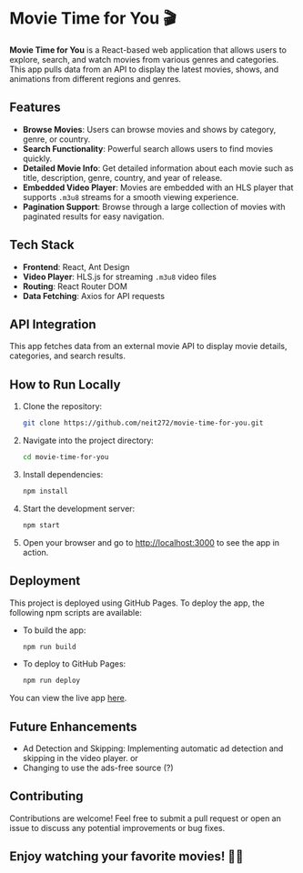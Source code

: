 # Movie Time for You 🎬

**Movie Time for You** is a React-based web application that allows users to explore, search, and watch movies from various genres and categories. This app pulls data from an API to display the latest movies, shows, and animations from different regions and genres.

## Features

- **Browse Movies**: Users can browse movies and shows by category, genre, or country.
- **Search Functionality**: Powerful search allows users to find movies quickly.
- **Detailed Movie Info**: Get detailed information about each movie such as title, description, genre, country, and year of release.
- **Embedded Video Player**: Movies are embedded with an HLS player that supports `.m3u8` streams for a smooth viewing experience.
- **Pagination Support**: Browse through a large collection of movies with paginated results for easy navigation.

## Tech Stack

- **Frontend**: React, Ant Design
- **Video Player**: HLS.js for streaming `.m3u8` video files
- **Routing**: React Router DOM
- **Data Fetching**: Axios for API requests

## API Integration

This app fetches data from an external movie API to display movie details, categories, and search results.

## How to Run Locally

1. Clone the repository:
    ```bash
    git clone https://github.com/neit272/movie-time-for-you.git
    ```

2. Navigate into the project directory:
    ```bash
    cd movie-time-for-you
    ```

3. Install dependencies:
    ```bash
    npm install
    ```

4. Start the development server:
    ```bash
    npm start
    ```

5. Open your browser and go to [http://localhost:3000](http://localhost:3000) to see the app in action.

## Deployment

This project is deployed using GitHub Pages. To deploy the app, the following npm scripts are available:

- To build the app:
  ```bash
  npm run build
  ```

- To deploy to GitHub Pages:
  ```bash
  npm run deploy
  ```

You can view the live app [here](https://neit272.github.io/movie-time-for-you).

## Future Enhancements

- Ad Detection and Skipping: Implementing automatic ad detection and skipping in the video player.
or
- Changing to use the ads-free source (?)

## Contributing

Contributions are welcome! Feel free to submit a pull request or open an issue to discuss any potential improvements or bug fixes.

## Enjoy watching your favorite movies! 🎥🍿